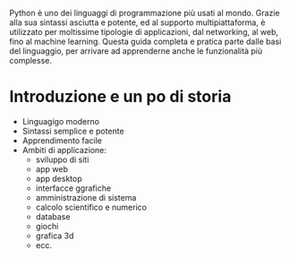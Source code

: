 Python è uno dei linguaggi di programmazione più usati al mondo. Grazie alla sua sintassi asciutta e potente, ed al supporto multipiattaforma, è utilizzato per moltissime tipologie di applicazioni, dal networking, al web, fino al machine learning. Questa guida completa e pratica parte dalle basi del linguaggio, per arrivare ad apprenderne anche le funzionalità più complesse.

# Introduzione e un po di storia 
+ Linguagigo moderno
+ Sintassi semplice e potente
+ Apprendimento facile
+ Ambiti di applicazione: 
    + sviluppo di siti
    + app web
    + app desktop
    + interfacce ggrafiche
    + amministrazione di sistema
    + calcolo scientifico e numerico
    + database
    + giochi
    + grafica 3d
    + ecc.




